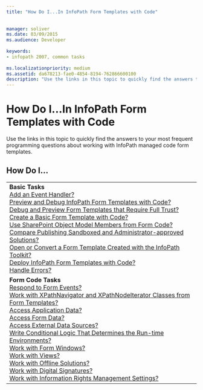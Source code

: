 ```yaml
---
title: "How Do I...In InfoPath Form Templates with Code"
 
 
manager: soliver
ms.date: 03/09/2015
ms.audience: Developer
 
keywords:
- infopath 2007, common tasks
 
ms.localizationpriority: medium
ms.assetid: da678213-fae0-4854-8194-762866600100
description: "Use the links in this topic to quickly find the answers to your most frequent programming questions about working with InfoPath managed code form templates."
---
```


# How Do I...In InfoPath Form Templates with Code

Use the links in this topic to quickly find the answers to your most frequent programming questions about working with InfoPath managed code form templates.
  
## How Do I…

||
|:-----|
|**Basic Tasks** <br/> [Add an Event Handler?](how-to-add-an-event-handler.md) <br/> [Preview and Debug InfoPath Form Templates with Code?](how-to-preview-and-debug-infopath-form-templates-with-code.md) <br/> [Debug and Preview Form Templates that Require Full Trust?](how-to-preview-and-debug-form-templates-that-require-full-trust.md) <br/> [Create a Basic Form Template with Code?](walkthrough-creating-a-basic-form-template-with-code.md) <br/> [Use SharePoint Object Model Members from Form Code?](how-to-use-sharepoint-object-model-members.md) <br/> [Compare Publishing Sandboxed and Administrator-approved Solutions?](publishing-forms-with-code.md) <br/> [Open or Convert a Form Template Created with the InfoPath Toolkit?](how-to-open-or-convert-a-form-template-created-with-the-infopath-toolkit.md) <br/> [Deploy InfoPath Form Templates with Code?](how-to-deploy-infopath-form-templates-with-code.md) <br/> [Handle Errors?](how-to-handle-errors.md) <br/> |
|**Form Code Tasks** <br/> [Respond to Form Events?](how-to-respond-to-form-events.md) <br/> [Work with XPathNavigator and XPathNodeIterator Classes from Form Templates?](how-to-work-with-the-xpathnavigator-and-xpathnodeiterator-classes.md) <br/> [Access Application Data?](how-to-access-application-data.md) <br/> [Access Form Data?](how-to-access-form-data.md) <br/> [Access External Data Sources?](how-to-access-external-data-sources.md) <br/> [Write Conditional Logic That Determines the Run-time Environments?](how-to-write-conditional-logic-that-determines-the-run-time-environment.md) <br/> [Work with Form Windows?](how-to-work-with-form-windows.md) <br/> [Work with Views?](how-to-work-with-views.md) <br/> [Work with Offline Solutions?](how-to-work-with-offline-solutions.md) <br/> [Work with Digital Signatures?](how-to-work-with-digital-signatures.md) <br/> [Work with Information Rights Management Settings?](how-to-work-with-information-rights-management-settings.md) <br/> |
   


